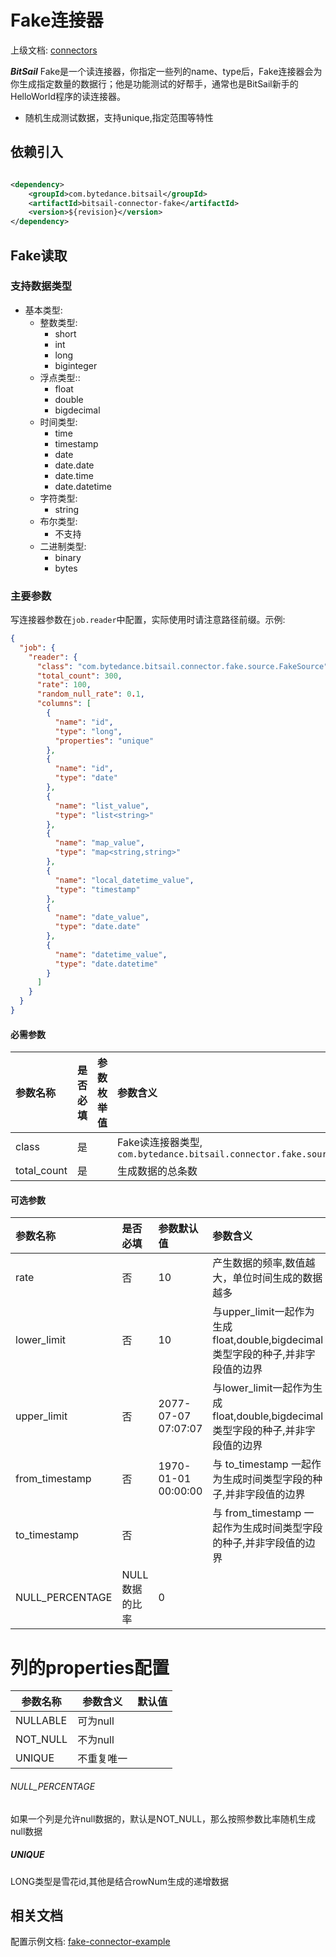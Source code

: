 # Fake连接器

上级文档: [connectors](../README.md)

***BitSail*** Fake是一个读连接器，你指定一些列的name、type后，Fake连接器会为你生成指定数量的数据行；他是功能测试的好帮手，通常也是BitSail新手的HelloWorld程序的读连接器。

- 随机生成测试数据，支持unique,指定范围等特性

## 依赖引入

```xml

<dependency>
    <groupId>com.bytedance.bitsail</groupId>
    <artifactId>bitsail-connector-fake</artifactId>
    <version>${revision}</version>
</dependency>
```

## Fake读取

### 支持数据类型

- 基本类型:
	- 整数类型:
		- short
		- int
		- long
		- biginteger
	- 浮点类型::
		- float
		- double
		- bigdecimal
	- 时间类型:
		- time
		- timestamp
		- date
		- date.date
		- date.time
		- date.datetime
	- 字符类型:
		- string
	- 布尔类型:
		- 不支持
	- 二进制类型:
		- binary
		- bytes

### 主要参数

写连接器参数在`job.reader`中配置，实际使用时请注意路径前缀。示例:

```json
{
  "job": {
    "reader": {
      "class": "com.bytedance.bitsail.connector.fake.source.FakeSource",
      "total_count": 300,
      "rate": 100,
      "random_null_rate": 0.1,
      "columns": [
        {
          "name": "id",
          "type": "long",
          "properties": "unique"
        },
        {
          "name": "id",
          "type": "date"
        },
        {
          "name": "list_value",
          "type": "list<string>"
        },
        {
          "name": "map_value",
          "type": "map<string,string>"
        },
        {
          "name": "local_datetime_value",
          "type": "timestamp"
        },
        {
          "name": "date_value",
          "type": "date.date"
        },
        {
          "name": "datetime_value",
          "type": "date.datetime"
        }
      ]
    }
  }
}
```

#### 必需参数

| 参数名称        | 是否必填 | 参数枚举值 | 参数含义                                                                 |
|:------------|:-----|:------|:---------------------------------------------------------------------|
| class       | 是    |       | Fake读连接器类型, `com.bytedance.bitsail.connector.fake.source.FakeSource` |
| total_count | 是    |       | 生成数据的总条数                                                             |

#### 可选参数

| 参数名称            | 是否必填      | 参数默认值               | 参数含义                                                        |
|:----------------|:----------|:--------------------|:------------------------------------------------------------|
| rate            | 否         | 10                  | 产生数据的频率,数值越大，单位时间生成的数据越多                                    |
| lower_limit     | 否         | 10                  | 与upper_limit一起作为生成 float,double,bigdecimal 类型字段的种子,并非字段值的边界 |
| upper_limit     | 否         | 2077-07-07 07:07:07 | 与lower_limit一起作为生成 float,double,bigdecimal 类型字段的种子,并非字段值的边界 |
| from_timestamp  | 否         | 1970-01-01 00:00:00 | 与 to_timestamp 一起作为生成时间类型字段的种子,并非字段值的边界                     |
| to_timestamp    | 否         |                     | 与 from_timestamp 一起作为生成时间类型字段的种子,并非字段值的边界                   |
| NULL_PERCENTAGE | NULL数据的比率 | 0                   |                                                             |

# 列的properties配置

| 参数名称     | 参数含义   | 默认值 | 
|----------|--------|:----|
| NULLABLE | 可为null |     | 
| NOT_NULL | 不为null |     | 
| UNIQUE   | 不重复唯一  |     |

###### NULL_PERCENTAGE

如果一个列是允许null数据的，默认是NOT_NULL，那么按照参数比率随机生成null数据

##### UNIQUE

LONG类型是雪花id,其他是结合rowNum生成的递增数据

## 相关文档

配置示例文档: [fake-connector-example](./fake-example.md)
